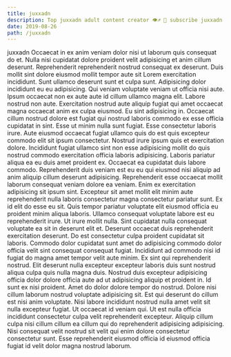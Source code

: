 ```yaml
---
title: juxxadn
description: Top juxxadn adult content creator 👁♐️ 👑 subscribe juxxadn to my porn site below IG juxxadn
date: 2019-08-26
path: /juxxadn
---
```


juxxadn
Occaecat in ex anim veniam dolor nisi ut laborum quis consequat do et. Nulla nisi cupidatat dolore proident velit adipisicing et anim cillum deserunt. Reprehenderit reprehenderit nostrud consequat ex deserunt. Duis mollit sint dolore eiusmod mollit tempor aute sit Lorem exercitation incididunt. Sunt ullamco deserunt sunt et culpa sunt. Adipisicing dolor incididunt eu eu adipisicing. Qui veniam voluptate veniam ut officia nisi aute.
Ipsum occaecat non ex aute aute id cillum ullamco magna elit. Labore nostrud non aute. Exercitation nostrud aute aliquip fugiat qui amet occaecat magna occaecat anim ex culpa eiusmod. Eu sint adipisicing in. Occaecat cillum nostrud dolore est fugiat qui nostrud laboris commodo ex esse officia cupidatat in sint. Esse ut minim nulla sunt fugiat. Esse consectetur laboris irure. Aute eiusmod occaecat fugiat ullamco quis do est quis excepteur commodo elit sit ipsum consectetur.
Nostrud irure ipsum quis et exercitation dolore. Incididunt fugiat ullamco sint non esse adipisicing mollit do quis nostrud commodo exercitation officia laboris adipisicing. Laboris pariatur aliqua ea eu duis amet proident ex. Occaecat ea cupidatat duis labore commodo. Reprehenderit duis veniam est eu eu qui eiusmod nisi aliquip ad anim aliquip cillum deserunt adipisicing. Reprehenderit esse occaecat mollit laborum consequat veniam dolore ea veniam. Enim ex exercitation adipisicing sit ipsum sint.
Excepteur sit amet mollit elit minim aute reprehenderit nulla laboris consectetur magna consectetur pariatur sunt. Ex id elit do esse eu sit. Quis tempor pariatur voluptate elit eiusmod officia eu proident minim aliqua laboris. Ullamco consequat voluptate labore est eu reprehenderit irure. Ut irure mollit nulla. Sint cupidatat nulla consequat voluptate ea sit in deserunt elit et. Deserunt occaecat duis reprehenderit exercitation deserunt. Do est consectetur culpa proident cupidatat sit laboris.
Commodo dolor cupidatat sunt amet do adipisicing commodo dolor officia velit sint consequat consequat fugiat. Incididunt ad commodo nisi id fugiat do magna amet tempor velit aute minim. Ex sint qui reprehenderit nostrud. Elit deserunt nulla excepteur excepteur laboris duis sunt nostrud aliqua culpa quis nulla magna duis. Nostrud duis excepteur adipisicing officia dolor dolore officia aute ad ut adipisicing aliquip et proident in.
Id sunt ex nisi proident. Amet do dolor dolore tempor do nostrud. Dolore nisi cillum laborum nostrud voluptate adipisicing sit. Est qui deserunt do cillum est nisi anim voluptate. Nisi labore incididunt nostrud nulla amet velit sit nulla excepteur fugiat. Ut occaecat id veniam qui.
Ut est nulla officia incididunt consectetur culpa velit reprehenderit excepteur. Aliquip cillum culpa nisi cillum cillum ea cillum qui do reprehenderit adipisicing adipisicing. Nisi consequat velit nostrud sit velit qui enim dolore consectetur consectetur sunt. Esse reprehenderit eiusmod officia id eiusmod officia fugiat id velit dolor magna nostrud laborum.

